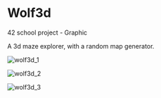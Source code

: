 # Wolf3d
42 school project - Graphic

A 3d maze explorer, with a random map generator.

![wolf3d_1](https://cloud.githubusercontent.com/assets/11234746/26594201/0a8c9c46-4567-11e7-9b03-876cec8c8a52.png)

![wolf3d_2](https://cloud.githubusercontent.com/assets/11234746/26594202/0ba29b12-4567-11e7-8fff-1c1ce5705b18.png)

![wolf3d_3](https://cloud.githubusercontent.com/assets/11234746/26594203/0cd7c84a-4567-11e7-81fc-6ec249b3913d.png)

